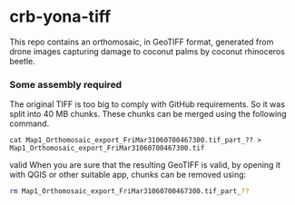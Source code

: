 # crb-yona-tiff

This repo contains an orthomosaic, in GeoTIFF format, generated from drone images capturing damage to coconut palms by coconut rhinoceros beetle.

### Some assembly required

The original TIFF is too big to comply with GitHub requirements. So it was split into 40 MB chunks. These chunks can be merged using the following command. 

```
cat Map1_Orthomosaic_export_FriMar31060700467300.tif_part_?? > Map1_Orthomosaic_export_FriMar31060700467300.tif
```
valid
When you are sure that the resulting GeoTIFF is valid, by opening it with QGIS or other suitable app, chunks can be removed using:

```bash
rm Map1_Orthomosaic_export_FriMar31060700467300.tif_part_??
```


